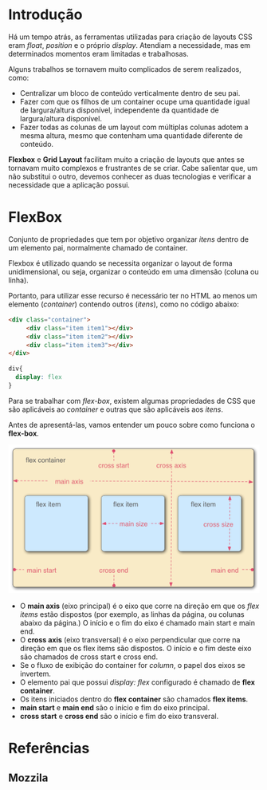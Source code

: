 # Introdução
Há um tempo atrás, as ferramentas utilizadas para criação de layouts CSS eram *float*, *position* e o próprio *display*. Atendiam a necessidade, mas em determinados momentos eram limitadas e trabalhosas.

Alguns trabalhos se tornavem muito complicados de serem realizados, como:
  - Centralizar um bloco de conteúdo verticalmente dentro de seu pai.
  - Fazer com que os filhos de um container ocupe uma quantidade igual de largura/altura disponível, independente da quantidade de largura/altura disponível.
  - Fazer todas as colunas de um layout com múltiplas colunas adotem a mesma altura, mesmo que contenham uma quantidade diferente de conteúdo.

**Flexbox** e **Grid Layout** facilitam muito a criação de layouts que antes se tornavam muito complexos e frustrantes de se criar. Cabe salientar que, um não substitui o outro, devemos conhecer as duas tecnologias e verificar a necessidade que a aplicação possui.

# FlexBox
Conjunto de propriedades que tem por objetivo organizar *itens* dentro de um elemento pai, normalmente chamado de container.

Flexbox é utilizado quando se necessita organizar o layout de forma unidimensional, ou seja, organizar o conteúdo em uma dimensão (coluna ou linha).

Portanto, para utilizar esse recurso é necessário ter no HTML ao menos um elemento (*container*) contendo outros (*itens*), como no código abaixo:

~~~HTML
<div class="container">
     <div class="item item1"></div>
     <div class="item item2"></div>
     <div class="item item3"></div>
</div>
~~~

~~~CSS
div{
  display: flex
}
~~~

Para se trabalhar com *flex-box*, existem algumas propriedades de CSS que são aplicáveis ao *container* e outras que são aplicáveis aos *itens*.

Antes de apresentá-las, vamos entender um pouco sobre como funciona o **flex-box**.

![Funcionamento do **FlexBox**](img/flex_terms.png)

- O **main axis** (eixo principal) é o eixo que corre na direção em que os *flex items* estão dispostos (por exemplo, as linhas da página, ou colunas abaixo da página.) O início e o fim do eixo é chamado main start e main end.
- O **cross axis** (eixo transversal) é o eixo perpendicular que corre na direção em que os flex items são dispostos. O início e o fim deste eixo são chamados de cross start e cross end.
- Se o fluxo de exibição do container for *column*, o papel dos eixos se invertem.
- O elemento pai que possui *display: flex* configurado é chamado de **flex container**.
- Os itens iniciados dentro do **flex container** são chamados **flex items**.
- **main start** e **main end** são o início e fim do eixo principal.
- **cross start** e **cross end** são o início e fim do eixo transveral.


# Referências
## Mozzila
